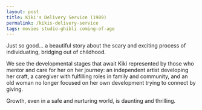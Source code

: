 ```yaml
---
layout: post
title: Kiki's Delivery Service (1989)
permalink: /kikis-delivery-service
tags: movies studio-ghibli coming-of-age
---
```


Just so good... a beautiful story about the scary and exciting process of individuating, bridging out of childhood.
<!--more-->
We see the developmental stages that await Kiki represented by those who mentor and care for her on her journey: an independent artist developing her craft, a caregiver with fulfilling roles in family and community, and an old woman no longer focused on her own development trying to connect by giving.

Growth, even in a safe and nurturing world, is daunting and thrilling.